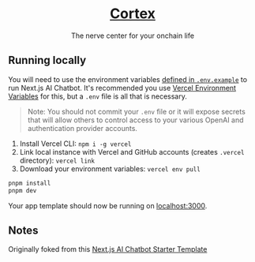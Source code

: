 <a href="https://withcortex.com">
  <!-- <img alt="Cortex screenshot" src="LINK_TO_SCREENSHOT"> -->
  <h1 align="center">Cortex</h1>
</a>

<p align="center">
  The nerve center for your onchain life
</p>

## Running locally

You will need to use the environment variables [defined in `.env.example`](.env.example) to run Next.js AI Chatbot. It's recommended you use [Vercel Environment Variables](https://vercel.com/docs/projects/environment-variables) for this, but a `.env` file is all that is necessary.

> Note: You should not commit your `.env` file or it will expose secrets that will allow others to control access to your various OpenAI and authentication provider accounts.

1. Install Vercel CLI: `npm i -g vercel`
2. Link local instance with Vercel and GitHub accounts (creates `.vercel` directory): `vercel link`
3. Download your environment variables: `vercel env pull`

```bash
pnpm install
pnpm dev
```

Your app template should now be running on [localhost:3000](http://localhost:3000/).


## Notes
<p>Originally foked from this <a href="https://github.com/vercel/ai-chatbot">Next.js AI Chatbot Starter Template</a></p>